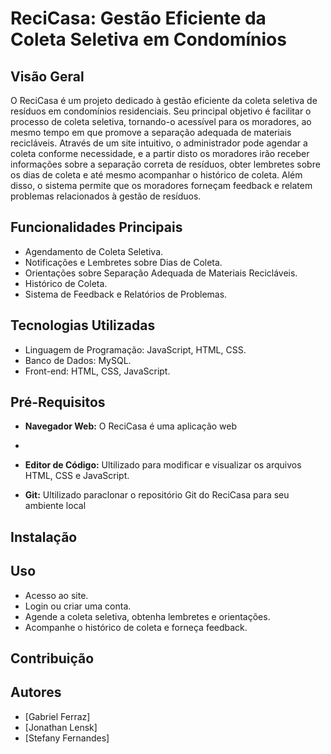 # ReciCasa: Gestão Eficiente da Coleta Seletiva em Condomínios

## Visão Geral

O ReciCasa é um projeto dedicado à gestão eficiente da coleta seletiva de resíduos em condomínios residenciais. Seu principal objetivo é facilitar o processo de coleta seletiva, tornando-o acessível para os moradores, ao mesmo tempo em que promove a separação adequada de materiais recicláveis. Através de um site intuitivo, o administrador pode agendar a coleta conforme necessidade, e a partir disto os moradores irão receber informações sobre a separação correta de resíduos, obter lembretes sobre os dias de coleta e até mesmo acompanhar o histórico de coleta. Além disso, o sistema permite que os moradores forneçam feedback e relatem problemas relacionados à gestão de resíduos.

## Funcionalidades Principais

- Agendamento de Coleta Seletiva.
- Notificações e Lembretes sobre Dias de Coleta.
- Orientações sobre Separação Adequada de Materiais Recicláveis.
- Histórico de Coleta.
- Sistema de Feedback e Relatórios de Problemas.

## Tecnologias Utilizadas

- Linguagem de Programação: JavaScript, HTML, CSS.
- Banco de Dados: MySQL.
- Front-end: HTML, CSS, JavaScript.

## Pré-Requisitos

- **Navegador Web:** O ReciCasa é uma aplicação web
- 
- **Editor de Código:** Ultilizado para modificar e visualizar os arquivos HTML, CSS e JavaScript. 

- **Git:** Ultilizado paraclonar o repositório Git do ReciCasa para seu ambiente local

## Instalação



## Uso

- Acesso ao site.
- Login ou criar uma conta.
- Agende a coleta seletiva, obtenha lembretes e orientações.
- Acompanhe o histórico de coleta e forneça feedback.

## Contribuição


## Autores

- [Gabriel Ferraz]
- [Jonathan Lensk]
- [Stefany Fernandes]



